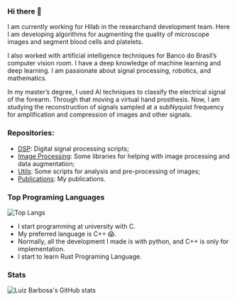 ### Hi there 👋


I am currently working for Hilab in the researchand development team. Here I am developing algorithms for augmenting the quality of microscope images and segment blood cells and platelets.

I also worked with artificial intelligence techniques for Banco do Brasil’s computer vision room. I have a deep knowledge of machine learning and deep learning. I am passionate about signal processing, robotics, and mathematics. 

In my master’s degree, I used AI techniques to classify the electrical signal of the forearm. Through that moving a virtual hand prosthesis. Now, I am studying the reconstruction of signals sampled at a subNyquist frequency for amplification and compression of images and other signals.


### Repositories:

- [DSP](https://github.com/lujoba/DSP): Digital signal processing scripts;
- [Image Processing](https://github.com/lujoba/ImageProcessing): Some libraries for helping with image processing and data augmentation;
- [Utils](https://github.com/lujoba/Utils): Some scripts for analysis and pre-processing of images;
- [Publications](https://github.com/lujoba/Publications): My publications.

### Top Programing Languages

![Top Langs](https://github-readme-stats.vercel.app/api/top-langs/?username=lujoba&theme=dark)

- I start programming at university with C.
- My preferred language is C++ 😱.
- Normally, all the development I made is with python, and C++ is only for implementation.
- I start to learn Rust Programing Language.

### Stats

![Luiz Barbosa's GitHub stats](https://github-readme-stats.vercel.app/api?username=lujoba&show_icons=true&theme=dark)

<!--
**lujoba/lujoba** is a ✨ _special_ ✨ repository because its `README.md` (this file) appears on your GitHub profile.

Here are some ideas to get you started:

- 🔭 I’m currently working on ...
- 🌱 I’m currently learning ...
- 👯 I’m looking to collaborate on ...
- 🤔 I’m looking for help with ...
- 💬 Ask me about ...
- 📫 How to reach me: ...
- 😄 Pronouns: ...
- ⚡ Fun fact: ...
-->
